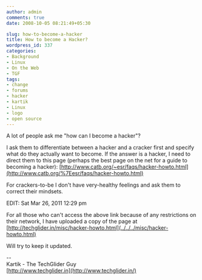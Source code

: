 ```yaml
---
author: admin
comments: true
date: 2008-10-05 08:21:49+05:30

slug: how-to-become-a-hacker
title: How to become a Hacker?
wordpress_id: 337
categories:
- Background
- Linux
- On the Web
- TGF
tags:
- change
- forums
- hacker
- kartik
- Linux
- logo
- open source
---
```


A lot of people ask me "how can I become a hacker"?

I  ask them to differentiate between a hacker and a cracker first and  specify what do they actually want to become. If the answer is a hacker,  I need to direct them to this page (perhaps the best page on the net  for a guide to becoming a hacker): [http://www.catb.org/~esr/faqs/hacker-howto.html](http://www.catb.org/%7Eesr/faqs/hacker-howto.html)

For crackers-to-be I don't have very-healthy feelings and ask them to correct their mindsets.







EDIT: Sat Mar 26, 2011 12:29 pm


For all those who can't access the above link because of any restrictions on their network, I have uploaded a copy of the page at [http://techglider.in/misc/hacker-howto.html](../../../misc/hacker-howto.html)

Will try to keep it updated.





--  
Kartik - The TechGlider Guy  
[http://www.techglider.in](http://www.techglider.in/)
